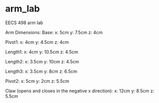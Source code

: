 arm_lab
=======

EECS 498 arm lab


Arm Dimensions:
Base:
  x: 5cm
  y: 7.5cm
  z: 4cm

Pivot1:
  x: 4cm
  y: 4.5cm
  z: 4cm

Length1:
  x: 4cm
  y: 10.5cm
  z: 4.5cm

Length2:
  x: 3.5cm
  y: 10cm
  z: 4.5cm

Length3:
  x: 3.5cm
  y: 8cm
  z: 6.5cm

Pivot2:
  x: 5cm
  y: 2cm
  z: 5.5cm

Claw (opens and closes in the negative x direction):
  x: 12cm
  y: 8.5cm
  z: 5.5cm
